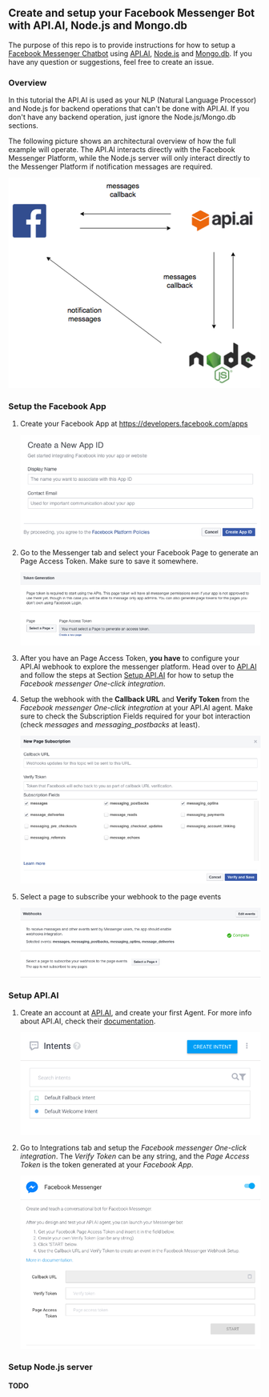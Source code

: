 ## Create and setup your Facebook Messenger Bot with API.AI, Node.js and Mongo.db

The purpose of this repo is to provide instructions for how to setup a [Facebook Messenger
Chatbot](https://developers.facebook.com/docs/messenger-platform) using
[API.AI](https://api.ai/), [Node.js](https://nodejs.org) and
[Mongo.db](https://www.mongodb.com/). If you have any question or
suggestions, feel free to create an issue.


### Overview

In this tutorial the API.AI is used as your NLP (Natural Language Processor) and Node.js for backend operations that can't be done with API.AI. If you don't have any backend operation, just ignore the Node.js/Mongo.db sections.

The following picture shows an architectural overview of how the full example will
operate. The API.AI interacts directly with the Facebook Messenger Platform, while
the Node.js server will only interact directly to the Messenger Platform if
notification messages are required.


![alt text](https://github.com/Novatics/botalize/raw/master/images/overview.png "Facebook App")

### Setup the Facebook App

1. Create your Facebook App at <https://developers.facebook.com/apps>

    ![alt text](https://github.com/Novatics/botalize/raw/master/images/create-app-facebook.png "Facebook App")

2. Go to the Messenger tab and select your Facebook Page to generate an Page
Access Token. Make sure to save it somewhere.

    ![alt text](https://github.com/Novatics/botalize/raw/master/images/page-token-facebook.png "Facebook App")

3. After you have an Page Access Token, **you have** to configure your API.AI webhook to
explore the messenger platform. Head over to [API.AI](https://api.ai/) and follow
the steps at Section [Setup API.AI](#apiai) for how to setup the *Facebook messenger
One-click integration*.

4. Setup the webhook with the **Callback URL** and **Verify Token** from the *Facebook
messenger One-click integration* at your API.AI agent. Make sure to check the
Subscription Fields required for your bot interaction (check *messages* and
*messaging_postbacks* at least).

    ![alt text](https://github.com/Novatics/botalize/raw/master/images/webhook-facebook.png "Facebook App")

5. Select a page to subscribe your webhook to the page events

    ![alt text](https://github.com/Novatics/botalize/raw/master/images/webhook-approved-facebook.png "Facebook App")

### <a name="apiai"></a> Setup API.AI

1. Create an account at [API.AI](https://api.ai/), and create your first Agent.
For more info about API.AI, check their [documentation](https://api.ai/docs/getting-started/basics).

    ![alt text](https://github.com/Novatics/botalize/raw/master/images/api-ai-intent.png "Facebook App")

2. Go to Integrations tab and setup the *Facebook messenger One-click integration*. The
*Verify Token* can be any string, and the *Page Access Token* is the token generated at
your *Facebook App*.

    ![alt text](https://github.com/Novatics/botalize/raw/master/images/api-ai-facebook.png "Facebook App")

### <a name="nodejs"></a> Setup Node.js server
#### TODO

